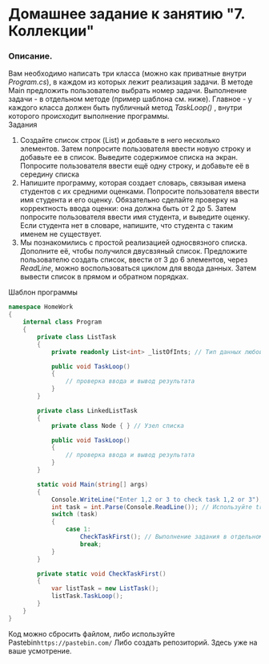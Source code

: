 # Домашнее задание к занятию "7. Коллекции"

### Описание.

Вам необходимо написать три класса (можно как приватные внутри *Program.cs*), в каждом из которых лежит реализация задачи. В методе Main предложить пользователю выбрать номер задачи. Выполнение задачи - в отдельном методе (пример шаблона см. ниже). Главное - у каждого класса должен быть публичный метод *TaskLoop()* , внутри которого происходит выполнение программы.  
Задания
1. Создайте список строк (List<string>) и добавьте в него несколько элементов. Затем попросите пользователя ввести новую строку и добавьте ее в список. Выведите содержимое списка на экран. Попросите пользователя ввести ещё одну строку, и добавьте её в середину списка
2. Напишите программу, которая создает словарь, связывая имена студентов с их средними оценками. Попросите пользователя ввести имя студента и его оценку. Обязательно сделайте проверку на корректность ввода оценки: она должна быть от 2 до 5. Затем попросите пользователя ввести имя студента, и выведите оценку. Если студента нет в словаре, напишите, что студента с таким именем не существует.
3. Мы познакомились с простой реализацией односвязного списка. Дополните её, чтобы получился двусвзяный список. Предложите пользователю создать список, ввести от 3 до 6 элементов, через *ReadLine*, можно воспользоваться циклом для ввода данных.  Затем вывести список в прямом и обратном порядках.


Шаблон программы
```csharp
namespace HomeWork
{
    internal class Program
    {
        private class ListTask 
        {
            private readonly List<int> _listOfInts; // Тип данных любой

            public void TaskLoop() 
            {
                // проверка ввода и вывод результата
            }
        }

        private class LinkedListTask
        {
            private class Node { } // Узел списка

            public void TaskLoop()
            {
                // проверка ввода и вывод результата
            }
        }

        static void Main(string[] args)
        {
		    Console.WriteLine("Enter 1,2 or 3 to check task 1,2 or 3");
            int task = int.Parse(Console.ReadLine()); // Используйте tryParse
            switch (task) 
            {
                case 1:
                    CheckTaskFirst(); // Выполнение задания в отдельном методе
                    break;
            }
        }

        private static void CheckTaskFirst()
        {
            var listTask = new ListTask();
            listTask.TaskLoop();
        }
    }
}
```

Код можно сбросить файлом, либо используйте Pastebin`https://pastebin.com/`
Либо создать репозиторий. Здесь уже на ваше усмотрение.
